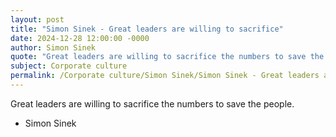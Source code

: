 ```yaml
---
layout: post
title: "Simon Sinek - Great leaders are willing to sacrifice"
date: 2024-12-28 12:00:00 -0000
author: Simon Sinek
quote: "Great leaders are willing to sacrifice the numbers to save the people."
subject: Corporate culture
permalink: /Corporate culture/Simon Sinek/Simon Sinek - Great leaders are willing to sacrifice
---
```


Great leaders are willing to sacrifice the numbers to save the people.

- Simon Sinek
